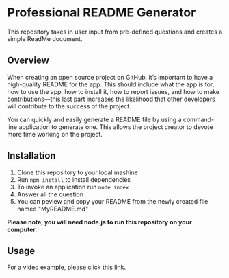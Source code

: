 # Professional README Generator
This repository takes in user input from pre-defined questions and creates a simple ReadMe document.

## Overview
When creating an open source project on GitHub, it’s important to have a high-quality README for the app. This should include what the app is for, how to use the app, how to install it, how to report issues, and how to make contributions—this last part increases the likelihood that other developers will contribute to the success of the project.

You can quickly and easily generate a README file by using a command-line application to generate one. This allows the project creator to devote more time working on the project.


## Installation
1. Clone this repository to your local mashine
2. Run `npm install` to install dependencies
3. To invoke an application run `node index`
4. Answer all the question
5. You can peview and copy your README from the newly created file named "MyREADME.md"

**Please note, you will need node.js to run this repository on your computer.**

## Usage

For a video example, please click this [link](https://drive.google.com/file/d/1K76BkQuOX4gNX2bF2fPJ9JysX0uPo6Ip/view?usp=sharing).
